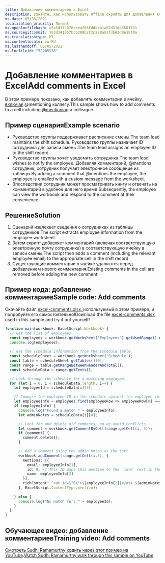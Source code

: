 ```yaml
---
title: Добавление комментариев в Excel
description: Узнайте, как использовать Office скрипты для добавления комментариев в таблицу.
ms.date: 05/03/2021
localization_priority: Normal
ms.openlocfilehash: e5e5d17c076eceaf06fddeea1a67d31ee3581f31
ms.sourcegitcommit: 763d341857bcb209b2f2c278a82fdb63d0e18f0a
ms.translationtype: MT
ms.contentlocale: ru-RU
ms.lasthandoff: 05/08/2021
ms.locfileid: "52285936"
---
```

# <a name="add-comments-in-excel"></a><span data-ttu-id="52420-103">Добавление комментариев в Excel</span><span class="sxs-lookup"><span data-stu-id="52420-103">Add comments in Excel</span></span>

<span data-ttu-id="52420-104">В этом примере показано, как добавлять комментарии в ячейку, [включая](https://support.microsoft.com/office/90701709-5dc1-41c7-aa48-b01d4a46e8c7) @mentioning коллегу.</span><span class="sxs-lookup"><span data-stu-id="52420-104">This sample shows how to add comments to a cell including [@mentioning](https://support.microsoft.com/office/90701709-5dc1-41c7-aa48-b01d4a46e8c7) a colleague.</span></span>

## <a name="example-scenario"></a><span data-ttu-id="52420-105">Пример сценария</span><span class="sxs-lookup"><span data-stu-id="52420-105">Example scenario</span></span>

* <span data-ttu-id="52420-106">Руководство группы поддерживает расписание смены.</span><span class="sxs-lookup"><span data-stu-id="52420-106">The team lead maintains the shift schedule.</span></span> <span data-ttu-id="52420-107">Руководство группы назначает ID сотрудника для записи смены.</span><span class="sxs-lookup"><span data-stu-id="52420-107">The team lead assigns an employee ID to the shift record.</span></span>
* <span data-ttu-id="52420-108">Руководство группы хочет уведомить сотрудника.</span><span class="sxs-lookup"><span data-stu-id="52420-108">The team lead wishes to notify the employee.</span></span> <span data-ttu-id="52420-109">Добавляя комментарий, @mentions сотрудник, сотрудник получает электронное сообщение из таблицы.</span><span class="sxs-lookup"><span data-stu-id="52420-109">By adding a comment that @mentions the employee, the employee is emailed with a custom message from the worksheet.</span></span>
* <span data-ttu-id="52420-110">Впоследствии сотрудник может просматривать книгу и отвечать на комментарий в удобное для него время.</span><span class="sxs-lookup"><span data-stu-id="52420-110">Subsequently, the employee can view the workbook and respond to the comment at their convenience.</span></span>

## <a name="solution"></a><span data-ttu-id="52420-111">Решение</span><span class="sxs-lookup"><span data-stu-id="52420-111">Solution</span></span>

1. <span data-ttu-id="52420-112">Сценарий извлекает сведения о сотрудниках из таблицы сотрудников.</span><span class="sxs-lookup"><span data-stu-id="52420-112">The script extracts employee information from the employee worksheet.</span></span>
1. <span data-ttu-id="52420-113">Затем скрипт добавляет комментарий (включая соответствующую электронную почту сотрудника) в соответствующую ячейку в записи смены.</span><span class="sxs-lookup"><span data-stu-id="52420-113">The script then adds a comment (including the relevant employee email) to the appropriate cell in the shift record.</span></span>
1. <span data-ttu-id="52420-114">Существующие комментарии в ячейке удаляются перед добавлением нового комментария.</span><span class="sxs-lookup"><span data-stu-id="52420-114">Existing comments in the cell are removed before adding the new comment.</span></span>

## <a name="sample-code-add-comments"></a><span data-ttu-id="52420-115">Пример кода: добавление комментариев</span><span class="sxs-lookup"><span data-stu-id="52420-115">Sample code: Add comments</span></span>

<span data-ttu-id="52420-116">Скачайте файл <a href="excel-comments.xlsx">excel-comments.xlsx, </a> используемый в этом примере, и попробуйте его самостоятельно!</span><span class="sxs-lookup"><span data-stu-id="52420-116">Download the file <a href="excel-comments.xlsx">excel-comments.xlsx</a> used in this sample and try it out yourself!</span></span>

```TypeScript
function main(workbook: ExcelScript.Workbook) {
  // Get the list of employees.
  const employees = workbook.getWorksheet('Employees').getUsedRange().getTexts();
  console.log(employees); 
  
  // Get the schedule information from the schedule table.
  const scheduleSheet = workbook.getWorksheet('Schedule');
  const table = scheduleSheet.getTables()[0];
  const range = table.getRangeBetweenHeaderAndTotal();
  const scheduleData = range.getTexts();

  // Look through the schedule for a matching employee.
  for (let i = 0; i < scheduleData.length; i++) {
    let employeeId = scheduleData[i][3];

    // Compare the employee ID in the schedule against the employee information table.
    let employeeInfo = employees.find(employeeRow => employeeRow[0] === employeeId);
    if (employeeInfo) {
      console.log("Found a match " + employeeInfo);
      let adminNotes = scheduleData[i][4];

      // Look for and delete old comments, so we avoid conflicts.
      let comment = workbook.getCommentByCell(range.getCell(i, 5));
      if (comment) {
        comment.delete();
      }

      // Add a comment using the admin notes as the text.
      workbook.addComment(range.getCell(i,5), {
        mentions: [{
          email: employeeInfo[1],
          id: 0, // This ID maps this mention to the `id=0` text in the comment.
          name: employeeInfo[2]
        }],
        richContent: `<at id=\"0\">${employeeInfo[2]}</at> ${adminNotes}`
      }, ExcelScript.ContentType.mention);        
      
    } else {
      console.log("No match for: " + employeeId);
    }
  }
}
```

## <a name="training-video-add-comments"></a><span data-ttu-id="52420-117">Обучающее видео: добавление комментариев</span><span class="sxs-lookup"><span data-stu-id="52420-117">Training video: Add comments</span></span>

<span data-ttu-id="52420-118">[Смотреть Sudhi Ramamurthy ходить через этот пример на YouTube](https://youtu.be/CpR78nkaOFw).</span><span class="sxs-lookup"><span data-stu-id="52420-118">[Watch Sudhi Ramamurthy walk through this sample on YouTube](https://youtu.be/CpR78nkaOFw).</span></span>
